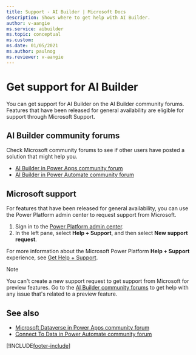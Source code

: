 ```yaml
---
title: Support - AI Builder | Microsoft Docs
description: Shows where to get help with AI Builder.
author: v-aangie
ms.service: aibuilder
ms.topic: conceptual
ms.custom:
ms.date: 01/05/2021
ms.author: paulnog
ms.reviewer: v-aangie
---
```


# Get support for AI Builder

You can get support for AI Builder on the AI Builder community forums. Features that have been released for general availability are eligible for support through Microsoft Support.

## AI Builder community forums

Check Microsoft community forums to see if other users have posted a solution that might help you.

- [AI Builder in Power Apps community forum](https://go.microsoft.com/fwlink/?linkid=2092048)
- [AI Builder in Power Automate community forum](https://powerusers.microsoft.com/t5/AI-Builder/bd-p/AIBuilder)

## Microsoft support

For features that have been released for general availability, you can use the Power Platform admin center to request support from Microsoft.

1. Sign in to the [Power Platform admin center](https://admin.powerplatform.microsoft.com/).
2. In the left pane, select **Help + Support**, and then select **New support request**.

For more information about the Microsoft Power Platform **Help + Support** experience, see [Get Help + Support](/power-platform/admin/get-help-support).

 > [!NOTE]
 > You can't create a new support request to get support from Microsoft for preview features. Go to the  [AI Builder community forums](https://go.microsoft.com/fwlink/?linkid=2092048) to get help with any issue that's related to a preview feature.

## See also

- [Microsoft Dataverse in Power Apps community forum](https://powerusers.microsoft.com/t5/Microsoft-Dataverse/bd-p/CDS_Apps)
- [Connect To Data in Power Automate community forum](https://powerusers.microsoft.com/t5/Connecting-To-Data/bd-p/ConnectingToData)


[!INCLUDE[footer-include](includes/footer-banner.md)]
